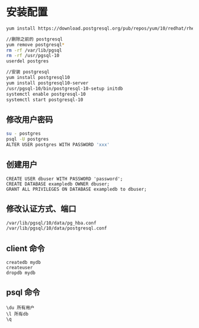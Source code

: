 # 安装配置

```bash
yum install https://download.postgresql.org/pub/repos/yum/10/redhat/rhel-7-x86_64/pgdg-centos10-10-2.noarch.rpm

//删除之前的 postgresql
yum remove postgresql*
rm -rf /var/lib/pgsql
rm -rf /usr/pgsql-10
userdel postgres

//安装 postgresql
yum install postgresql10
yum install postgresql10-server
/usr/pgsql-10/bin/postgresql-10-setup initdb
systemctl enable postgresql-10
systemctl start postgresql-10
```

## 修改用户密码

```bash
su - postgres
psql -U postgres
ALTER USER postgres WITH PASSWORD 'xxx'
```

## 创建用户

```psql
CREATE USER dbuser WITH PASSWORD 'password';
CREATE DATABASE exampledb OWNER dbuser;
GRANT ALL PRIVILEGES ON DATABASE exampledb to dbuser;
```

## 修改认证方式、端口

```bash
/var/lib/pgsql/10/data/pg_hba.conf
/var/lib/pgsql/10/data/postgresql.conf
```

## client 命令

```psql
createdb mydb
createuser
dropdb mydb
```

## psql 命令

```psql
\du 所有用户
\l 所有db
\q
```
